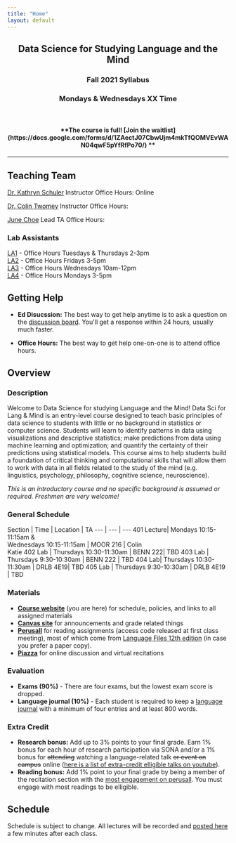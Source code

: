 ```yaml
---
title: "Home"
layout: default
---
```



<h2 align="center">Data Science for Studying Language and the Mind</h2>
<h3 align="center">Fall 2021 Syllabus</h3>

<h3 align="center">Mondays & Wednesdays XX Time</h3>
<br>
<h4 align="center"><b>**The course is full! [Join the waitlist](https://docs.google.com/forms/d/1ZAectJ07CbwUjm4mkTfQOMVEvWAN04qwF5pYfRfPo70/) **</b></h4>

<hr>

## Teaching Team

[Dr. Kathryn Schuler](mailto:kschuler@sas.upenn.edu) 
Instructor
Office Hours: Online 

[Dr. Colin Twomey](mailto:ctwomey@sas.upenn.edu)
Instructor
Office Hours: 

[June Choe](mailto:)
Lead TA
Office Hours: 

### Lab Assistants
[LA1](mailto:cheny39@sas.upenn.edu) - Office Hours Tuesdays & Thursdays 2-3pm<br>
[LA2](mailto:sayeedo@sas.upenn.edu) - Office Hours Fridays 3-5pm<br>
[LA3](mailto:nrhee@sas.upenn.edu) - Office Hours Wednesdays 10am-12pm<br>
[LA4](mailto:milenas@sas.upenn.edu) - Office Hours Mondays 3-5pm


## Getting Help

- **Ed Disucssion:** The best way to get help anytime is to ask a question on the [discussion board](). You'll get a response within 24 hours, usually much faster. 

- **Office Hours:** The best way to get help one-on-one is to attend office hours. 


## Overview

### Description

Welcome to Data Science for studying Language and the Mind! Data Sci for Lang & Mind is an entry-level course designed to teach basic principles of data science to students with little or no background in statistics or computer science. Students will learn to identify patterns in data using visualizations and descriptive statistics; make predictions from data using machine learning and optimization; and quantify the certainty of their predictions using statistical models. This course aims to help students build a foundation of critical thinking and computational skills that will allow them to work with data in all fields related to the study of the mind (e.g. linguistics, psychology, philosophy, cognitive science, neuroscience).

*This is an introductory course and no specific background is assumed or required. Freshmen are very welcome!*

### General Schedule


Section | Time | Location | TA
--- | --- | ---
401 Lecture| Mondays 10:15-11:15am & <br> Wednesdays 10:15-11:15am | MOOR 216 | Colin <br> Katie
402 Lab | Thursdays 10:30-11:30am | BENN 222| TBD
403 Lab | Thursdays 9:30-10:30am | BENN 222 | TBD
404 Lab| Thursdays 10:30-11:30am | DRLB 4E19| TBD
405 Lab | Thursdays 9:30-10:30am | DRLB 4E19 | TBD


  
### Materials

- **[Course website](index.html)** (you are here) for schedule, policies, and links to all assigned materials
- **[Canvas site](https://canvas.upenn.edu/courses/1489351)** for announcements and grade related things
- **[Perusall](https://app.perusall.com/courses/intro-to-linguistics-1)** for reading assignments (access code released at first class meeting), most of which come from [Language Files 12th edition](https://ohiostatepress.org/books/titles/9780814252703.html) (in case you prefer a paper copy).
- **[Piazza](https://piazza.com/upenn/spring2020/ling001)** for online discussion and virtual recitations

### Evaluation 
- **Exams (90%)** - There are four exams, but the lowest exam score is dropped. 
- **Language journal (10%)** - Each student is required to keep a [language journal](resources/language-journal-assignment) with a minimum of four entries and at least 800 words.

### Extra Credit
-  **Research bonus:** Add up to 3% points to your final grade. Earn 1% bonus for each hour of research participation via SONA and/or a 1% bonus for ~~attending~~ watching a language-related talk ~~or event on campus~~ online ([here is a list of extra-credit elligible talks on youtube](https://docs.google.com/spreadsheets/u/1/d/e/2PACX-1vT2HlyiQvL7kyYcxfT6mFVLjOzqnlsst_rmb2eGQFphNa7DCYQ-5Fl9F1pw4GhmKLh1yaWjrGBf7LK2/pubhtml?gid=0&single=true)).
- **Reading bonus:** Add 1% point to your final grade by being a member of the recitation section with the [most engagement on perusall](resources/how-perusall-works.pdf). You must engage with most readings to be elligible.

## Schedule
Schedule is subject to change. All lectures will be recorded and [posted here](https://upenn.hosted.panopto.com/Panopto/Pages/Sessions/List.aspx?folderID=99e28b4b-8d65-4ac1-9fe4-ab3c00e43bf5) a few minutes after each class.



